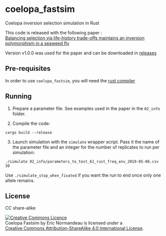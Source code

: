 # coelopa_fastsim

Coelopa inversion selection simulation in Rust

This code is released with the following paper :  
[Balancing selection via life-history trade-offs maintains an inversion polymorphism in a seaweed fly](https://www.biorxiv.org/content/10.1101/648584v1)

Version v1.0.0 was used for the paper and can be downloaded in [releases](https://github.com/enormandeau/coelopa_fastsim/releases)

## Pre-requisites

In order to use `coelopa_fastsim`, you will need the [rust compiler](https://www.rust-lang.org/learn/get-started)

## Running

1. Prepare a parameter file. See examples used in the paper in the `02_info` folder.

2. Compile the code:
```
cargo build --release
```

3. Launch simulation with the `simulate` wrapper script. Pass it the name of the parameter file and an integer for the number of replicates to run per simulation:
```
./simulate 02_info/parameters_to_test_61_rust_freq_env_2019-05-06.csv 30
```

Use `./simulate_stop_when_fixated` if you want the run to end once only one allele remains.

## License

CC share-alike

<a rel="license" href="http://creativecommons.org/licenses/by-sa/4.0/"><img alt="Creative Commons Licence" style="border-width:0" src="https://i.creativecommons.org/l/by-sa/4.0/88x31.png" /></a><br /><span xmlns:dct="http://purl.org/dc/terms/" property="dct:title">Coelopa Fastsim</span> by <span xmlns:cc="http://creativecommons.org/ns#" property="cc:attributionName">Eric Normandeau</span> is licensed under a  
<a rel="license" href="http://creativecommons.org/licenses/by-sa/4.0/">Creative Commons Attribution-ShareAlike 4.0 International License</a>.
